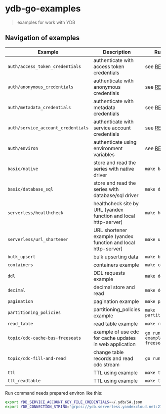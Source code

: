 # ydb-go-examples

> examples for work with YDB 

## Navigation of examples

| Example                            | Description                                                     | Run command                                                                                                          |
|------------------------------------|-----------------------------------------------------------------|----------------------------------------------------------------------------------------------------------------------|
| `auth/access_token_credentials`    | authenticate with access token credentials                      | see [README.md](https://github.com/ydb-platform/ydb-go-examples/tree/master/auth/access_token_credentials#readme)    |
| `auth/anonymous_credentials`       | authenticate with anonymous credentials                         | see [README.md](https://github.com/ydb-platform/ydb-go-examples/tree/master/auth/anonymous_credentials#readme)       |
| `auth/metadata_credentials`        | authenticate with metadata credentials                          | see [README.md](https://github.com/ydb-platform/ydb-go-examples/tree/master/auth/metadata_credentials#readme)        |
| `auth/service_account_credentials` | authenticate with service account credentials                   | see [README.md](https://github.com/ydb-platform/ydb-go-examples/tree/master/auth/service_account_credentials#readme) |
| `auth/environ`                     | authenticate using environment variables                        | see [README.md](https://github.com/ydb-platform/ydb-go-examples/tree/master/auth/environ#readme)                     |
| `basic/native`                     | store and read the series with native driver                    | `make basic`                                                                                                         |
| `basic/database_sql`               | store and read the series with database/sql driver              | `make database_sql`                                                                                                  |
| `serverless/healthcheck`           | healthcheck site by URL (yandex function and local http-server) | `make healthcheck`                                                                                                   |
| `serverless/url_shortener`         | URL shortener example (yandex function and local http-server)   | `make url_shortener`                                                                                                 |
| `bulk_upsert`                      | bulk upserting data                                             | `make bulk_upsert`                                                                                                   |
| `containers`                       | containers example                                              | `make containers`                                                                                                    |
| `ddl`                              | DDL requests example                                            | `make ddl`                                                                                                           |
| `decimal`                          | decimal store and read                                          | `make decimal`                                                                                                       |
| `pagination`                       | pagination example                                              | `make pagination`                                                                                                    |
| `partitioning_policies`            | partitioning_policies example                                   | `make partitioning_policies`                                                                                         |
| `read_table`                       | read table example                                              | `make read_table`                                                                                                    |
| `topic/cdc-cache-bus-freeseats`    | example of use cdc for cache updates in web application         | `go run topic/cdc-example-cache-freeseats/*.go`                                                                      |
| `topic/cdc-fill-and-read`          | change table records and read cdc stream                        | `go run topic/cdc/*.go`                                                                                              |
| `ttl`                              | TTL using example                                               | `make ttl`                                                                                                           |
| `ttl_readtable`                    | TTL using example                                               | `make ttl_readtable`                                                                                                 |

Run command needs prepared environ like this:
```bash
export YDB_SERVICE_ACCOUNT_KEY_FILE_CREDENTIALS=~/.ydb/SA.json
export YDB_CONNECTION_STRING="grpcs://ydb.serverless.yandexcloud.net:2135/?database=/ru-central1/b1g8skpblkos03malf3s/etn02qhd0tfkrq4riqgd"
```
